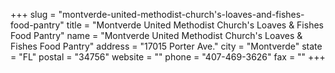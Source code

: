 +++
slug = "montverde-united-methodist-church's-loaves-and-fishes-food-pantry"
title = "Montverde United Methodist Church's Loaves & Fishes Food Pantry"
name = "Montverde United Methodist Church's Loaves & Fishes Food Pantry"
address = "17015 Porter Ave."
city = "Montverde"
state = "FL"
postal = "34756"
website = ""
phone = "407-469-3626"
fax = ""
+++
